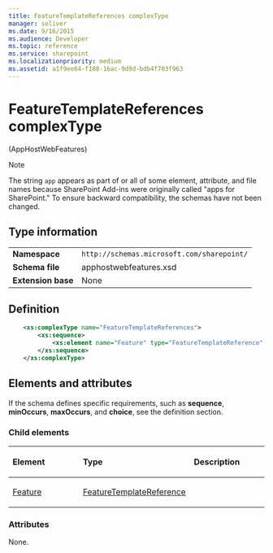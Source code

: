 ```yaml
---
title: FeatureTemplateReferences complexType
manager: soliver
ms.date: 9/16/2015
ms.audience: Developer
ms.topic: reference
ms.service: sharepoint
ms.localizationpriority: medium
ms.assetid: a1f9ee64-f188-16ac-9d9d-bdb4f703f963
---
```


# FeatureTemplateReferences complexType 

(AppHostWebFeatures)

> [!NOTE] 
> The string `app` appears as part of or all of some element, attribute, and file names because SharePoint Add-ins were originally called "apps for SharePoint." To ensure backward compatibility, the schemas have not been changed.

## Type information

|   |   |
|---|---|
| **Namespace**  | `http://schemas.microsoft.com/sharepoint/` |
| **Schema file**  | apphostwebfeatures.xsd |
| **Extension base**  | None |

## Definition

```XML
    <xs:complexType name="FeatureTemplateReferences">
        <xs:sequence>
            <xs:element name="Feature" type="FeatureTemplateReference" minOccurs="0" maxOccurs="unbounded"></xs:element>
        </xs:sequence>
    </xs:complexType>
```

## Elements and attributes

If the schema defines specific requirements, such as **sequence**, **minOccurs**, **maxOccurs**, and **choice**, see the definition section.

### Child elements

<table>
<colgroup>
<col width="33%" />
<col width="33%" />
<col width="33%" />
</colgroup>
<thead>
<tr class="header">
<th align="left"><p>Element</p></th>
<th align="left"><p>Type</p></th>
<th align="left"><p>Description</p></th>
</tr>
</thead>
<tbody>
<tr class="odd">
<td align="left"><p><a href="feature-element-featuretemplatereferences-complextypeapphostwebfeatures.md">Feature</a></p></td>
<td align="left"><p><a href="featuretemplatereference-complextype-apphostwebfeatures.md">FeatureTemplateReference</a></p></td>
<td align="left"><p></p></td>
</tr>
</tbody>
</table>

### Attributes

None.

<br/>

<br/>







